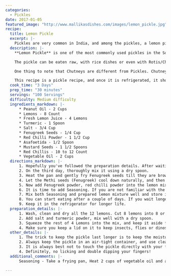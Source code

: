 ```yaml
--- 
categories: 
  - Pickles
date: 2017-01-05
featured_image: "http://www.mallikasdishes.com/images/lemon_pickle.jpg"
recipe:
  title: Lemon Pickle
  excerpt: |-
    Pickles are very common in India, and among the pickles, a lemon pickle is unique because of the sourness combined with spiciness. If you are into that sort of thing, you are in for a treat!
  description: |-
    **Lemon Pickle** is one of the most commonly used pickles in the South Indian household. It is relatively inexpensive to make it, and will last very long time as long it is handled with care.

    The pickle can be eaten raw, with rice dishes or even with Rotis/Chapathis. You can make it super hot/spicy or less spicy. **It is not a quick dish to make, as with many pickles, it is a multi-day effort**. 

    One thing to note that Chutneys are different from Pickles. Chutneys don't last very long, and are meant to be eaten fresh and if you refrigerate them, you may be able to eat them for a few days. Whereas the pickles last for a very long time. In fact, for some pickles, the longer they are stored, the better they taste. 

    This recipe is a pickle recipe, and once it is refrigerated, it should last for 6 to 12 months, and lemon pickle tastes WAY better when it gets old.
  cook_time: "3 Days"
  prep_time: "30 minutes"
  servings: "100 Servings"
  difficulty: Medium difficulty
  ingredients_markdown: |-
      * Peanut Oil - 2 Cups
      * Lemons - 8 Count
      * Fresh Lemon Juice - 4 Lemons
      * Turmeric - 1 Spoon
      * Salt - 3/4 Cup
      * Fenugreek Seeds - 1/4 Cup
      * Red Chilli Powder - 1 1/2 Cup
      * Asafoetida - 1/2 Spoon
      * Mustard Seeds - 1 1/2 Spoons
      * Red Chillis - 10 to 12 Count
      * Vegetable Oil - 2 Cups
  directions_markdown: |-
      1. Hopefully you've followed the preparation details. After waiting for a couple days...
      2. On the third day, thoroughly mix it using a dry spoon.
      3. Heat the pan and gently fry Fenugreek seeds till they are brown in color.
      4. Let the Methi seeds (Fenugreek) cool down naturally, and then crush them into a fine powder.
      5. Now add Fenugreek powder, red chilli powder into the lemon mixture, and thoroughly mix them together. You will see the juices flowing. 
      6. It is time to add Seasoning. If you are not familiar with the Seasoning, read information under additional comments section below.
      7. Mix both Seasoning and prepared lemon mixture well and store in a dry container.
      8. You can start eating after a couple of days. If you wait longer, the lemon pieces will be soft and will not have that sour taste.
      9. Keep it in the refrigerator for longer life.
  preparation_details: |-
      1. Wash, clean and dry all the 12 lemons. Cut 8 lemons into 8 or 9 small pieces and remove seeds. Keep the remaining 4 lemons for juice.
      2. Add salt and turmeric powder, mix well with a dry spoon.
      3. Squeeze the rest of 4 Lemons into the mix, and keep it aside for 2 full days or 48 hours - whichever comes first.
      4. Make sure you keep a lid on it to keep insects, flies or dinosaurs away.
  other_details: |-
      1. The trick to keep the pickle last longer is to keep the moisture away. **DO NOT** use wet spoons, unclean spoons, or leave the lid open in a high humid/moist environment.
      2. Always keep the pickle in an air-tight container, and use clean utensils when serving.
      3. It is always best not to touch the pickle directly with your fingers inside the jar.
      4. Definitely, no licking and double dipping your fingers!
  additional_comments: |-
      Seasoning - Take a frying pan, Heat 2 cups of vegetable oil and add 1 1/2 spoons of mustard seeds, 10 or 12 dried red chillies and 1/2 spoon Asafoetida (Hing). Let the mustard seeds splutter and remove the flame and let it cool.

---
```

